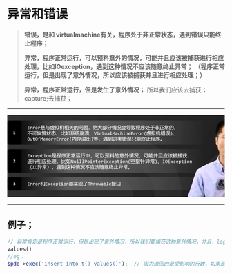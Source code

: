 # 异常和错误

>**错误，是和 virtualmachine有关，程序处于非正常状态，遇到错误只能终止程序；**
>
>**异常，程序正常运行，可以预料意外的情况，可能并且应该被捕获进行相应处理，比如IOexception，遇到这种情况不应该随意终止异常；**  **（程序正常运行，但是出现了意外情况，所以应该被捕获并且进行相应处理；）**
>
>**异常，程序正常运行，但是发生了意外情况；**  所以我们应该去捕获；capture;去捕获；

---



![image-20230409172040582](异常和错误.assets/image-20230409172040582.png)



---

## 例子；

`````php
// 异常肯定是程序正常运行，但是出现了意外情况，所以我们要捕获这种意外情况，并且，log；
values()
//eg：
$pdo->exec('insert into t() values()');  // 因为返回的是受影响的行数，如果是0，那么就代表插入失败了，所以肯定是要去抛异常 的，并且去打log；打日志；
`````

